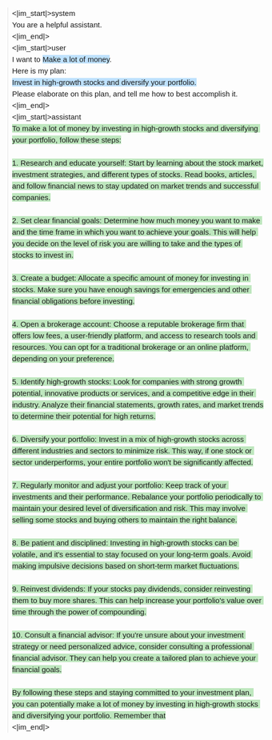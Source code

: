 <pre style='margin: 0px; padding: 0px; padding-left: 8px; margin-left: -8px; border-radius: 0px; border-left: 1px solid rgba(127, 127, 127, 0.2); white-space: pre-wrap; font-family: ColfaxAI, Arial; font-size: 15px; line-height: 23px;'>&lt;|im_start|&gt;system
You are a helpful assistant.
&lt;|im_end|&gt;
&lt;|im_start|&gt;user
I want to <span style='background-color: rgba(0, 138.56128016, 250.76166089, 0.25); display: inline;' title='&amp;#123;&amp;#123;goal&amp;#125;&amp;#125;'>Make a lot of money</span>.<span style='background-color: rgba(165, 165, 165, 0.1); display: none;' title='&amp;#123;&amp;#123;#block hidden=True&amp;#125;&amp;#125;
Can you please generate one option for how to accomplish this?
Please make the option very short, at most one line.
&lt;|im_end|&gt;
&lt;|im_start|&gt;assistant
&amp;#123;&amp;#123;gen &#x27;options&#x27; n=5 temperature=1.0 max_tokens=500&amp;#125;&amp;#125;
&lt;|im_end|&gt;
&amp;#123;&amp;#123;/block&amp;#125;&amp;#125;'>{{!--GHIDDEN:
Can you please generate one option for how to accomplish this?
Please make the option very short, at most one line.
&lt;|im_end|&gt;
&lt;|im_start|&gt;assistant
{{!--GMARKER_START_gen$&amp;#123;&amp;#123;gen &#x27;options&#x27; n=5 temperature=1.0 max_tokens=500&amp;#125;&amp;#125;$--_END_END{{!--GMARKER_generate_many_start_True_5$1831b9c95d0d41cb8796a745d9615e9c$--_END_ENDStart an online business, targeting high-demand niches with affiliate marketing.{{!--GMARKER_generate_many_True_1$1831b9c95d0d41cb8796a745d9615e9c$--_END_ENDInvest in stocks with high growth potential based on thorough market research.{{!--GMARKER_generate_many_True_2$1831b9c95d0d41cb8796a745d9615e9c$--_END_ENDInvest in high-growth stocks and diversify your portfolio.{{!--GMARKER_generate_many_True_3$1831b9c95d0d41cb8796a745d9615e9c$--_END_ENDInvest in high-growth stocks and real estate.{{!--GMARKER_generate_many_True_4$1831b9c95d0d41cb8796a745d9615e9c$--_END_ENDInvest in high-demand industries with long-term growth potential.{{!--GMARKER_generate_many_end$1831b9c95d0d41cb8796a745d9615e9c$--_END_END{{!--GMARKER_END_gen$$--_END_END
&lt;|im_end|&gt;
--}}</span><span style='background-color: rgba(165, 165, 165, 0.1); display: none;' title='&amp;#123;&amp;#123;#block hidden=True&amp;#125;&amp;#125;
Can you please comment on the pros and cons of each of the following options, and then pick the best option?
---&amp;#123;&amp;#123;#each options&amp;#125;&amp;#125;
Option &amp;#123;&amp;#123;@index&amp;#125;&amp;#125;: &amp;#123;&amp;#123;this&amp;#125;&amp;#125;&amp;#123;&amp;#123;/each&amp;#125;&amp;#125;
---
Please discuss each option very briefly (one line for pros, one for cons), and end by saying Best=X, where X is the best option.
&lt;|im_end|&gt;
&lt;|im_start|&gt;assistant
&amp;#123;&amp;#123;gen &#x27;prosandcons&#x27; temperature=0.0 max_tokens=500&amp;#125;&amp;#125;
&lt;|im_end|&gt;
&amp;#123;&amp;#123;/block&amp;#125;&amp;#125;'>{{!--GHIDDEN:
Can you please comment on the pros and cons of each of the following options, and then pick the best option?
---{{!--GMARKER_START_each$&amp;#123;&amp;#123;#each options&amp;#125;&amp;#125;
Option &amp;#123;&amp;#123;@index&amp;#125;&amp;#125;: &amp;#123;&amp;#123;this&amp;#125;&amp;#125;&amp;#123;&amp;#123;/each&amp;#125;&amp;#125;$--_END_END
Option {{!--GMARKER_START_variable_ref$&amp;#123;&amp;#123;@index&amp;#125;&amp;#125;$--_END_END0{{!--GMARKER_END_variable_ref$$--_END_END: {{!--GMARKER_START_variable_ref$&amp;#123;&amp;#123;this&amp;#125;&amp;#125;$--_END_ENDStart an online business, targeting high-demand niches with affiliate marketing.{{!--GMARKER_END_variable_ref$$--_END_END
Option {{!--GMARKER_START_variable_ref$&amp;#123;&amp;#123;@index&amp;#125;&amp;#125;$--_END_END1{{!--GMARKER_END_variable_ref$$--_END_END: {{!--GMARKER_START_variable_ref$&amp;#123;&amp;#123;this&amp;#125;&amp;#125;$--_END_ENDInvest in stocks with high growth potential based on thorough market research.{{!--GMARKER_END_variable_ref$$--_END_END
Option {{!--GMARKER_START_variable_ref$&amp;#123;&amp;#123;@index&amp;#125;&amp;#125;$--_END_END2{{!--GMARKER_END_variable_ref$$--_END_END: {{!--GMARKER_START_variable_ref$&amp;#123;&amp;#123;this&amp;#125;&amp;#125;$--_END_ENDInvest in high-growth stocks and diversify your portfolio.{{!--GMARKER_END_variable_ref$$--_END_END
Option {{!--GMARKER_START_variable_ref$&amp;#123;&amp;#123;@index&amp;#125;&amp;#125;$--_END_END3{{!--GMARKER_END_variable_ref$$--_END_END: {{!--GMARKER_START_variable_ref$&amp;#123;&amp;#123;this&amp;#125;&amp;#125;$--_END_ENDInvest in high-growth stocks and real estate.{{!--GMARKER_END_variable_ref$$--_END_END
Option {{!--GMARKER_START_variable_ref$&amp;#123;&amp;#123;@index&amp;#125;&amp;#125;$--_END_END4{{!--GMARKER_END_variable_ref$$--_END_END: {{!--GMARKER_START_variable_ref$&amp;#123;&amp;#123;this&amp;#125;&amp;#125;$--_END_ENDInvest in high-demand industries with long-term growth potential.{{!--GMARKER_END_variable_ref$$--_END_END{{!--GMARKER_each$$--_END_END{{!--GMARKER_each$$--_END_END{{!--GMARKER_each$$--_END_END{{!--GMARKER_each$$--_END_END{{!--GMARKER_each$$--_END_END{{!--GMARKER_each$$--_END_END{{!--GMARKER_END_each$$--_END_END
---
Please discuss each option very briefly (one line for pros, one for cons), and end by saying Best=X, where X is the best option.
&lt;|im_end|&gt;
&lt;|im_start|&gt;assistant
{{!--GMARKER_START_gen$&amp;#123;&amp;#123;gen &#x27;prosandcons&#x27; temperature=0.0 max_tokens=500&amp;#125;&amp;#125;$--_END_ENDOption 0: 
Pros: High potential for passive income and scalability.
Cons: Requires time and effort to build and maintain, and success is not guaranteed.
---
Option 1: 
Pros: Potential for high returns if research is accurate.
Cons: High risk and requires constant monitoring of market trends.
---
Option 2: 
Pros: Diversification reduces risk and increases potential for overall growth.
Cons: Requires knowledge and research to select the right stocks.
---
Option 3: 
Pros: Combines the growth potential of stocks with the stability of real estate.
Cons: Requires significant capital and knowledge in both stocks and real estate.
---
Option 4: 
Pros: Long-term growth potential can lead to consistent returns.
Cons: Requires research and patience to identify the right industries and investments.
---
Best=2 (Invest in high-growth stocks and diversify your portfolio) as it balances risk and growth potential.{{!--GMARKER_END_gen$$--_END_END
&lt;|im_end|&gt;
--}}</span>
Here is my plan:
<span style='background-color: rgba(0, 138.56128016, 250.76166089, 0.25); display: inline;' title='&amp;#123;&amp;#123;parse_best prosandcons options&amp;#125;&amp;#125;'>Invest in high-growth stocks and diversify your portfolio.</span>
Please elaborate on this plan, and tell me how to best accomplish it.
&lt;|im_end|&gt;
&lt;|im_start|&gt;assistant
<span style='background-color: rgba(0, 165, 0, 0.25); opacity: 1.0; display: inline;' title='&amp;#123;&amp;#123;gen &#x27;plan&#x27; max_tokens=500&amp;#125;&amp;#125;'>To make a lot of money by investing in high-growth stocks and diversifying your portfolio, follow these steps:

1. Research and educate yourself: Start by learning about the stock market, investment strategies, and different types of stocks. Read books, articles, and follow financial news to stay updated on market trends and successful companies.

2. Set clear financial goals: Determine how much money you want to make and the time frame in which you want to achieve your goals. This will help you decide on the level of risk you are willing to take and the types of stocks to invest in.

3. Create a budget: Allocate a specific amount of money for investing in stocks. Make sure you have enough savings for emergencies and other financial obligations before investing.

4. Open a brokerage account: Choose a reputable brokerage firm that offers low fees, a user-friendly platform, and access to research tools and resources. You can opt for a traditional brokerage or an online platform, depending on your preference.

5. Identify high-growth stocks: Look for companies with strong growth potential, innovative products or services, and a competitive edge in their industry. Analyze their financial statements, growth rates, and market trends to determine their potential for high returns.

6. Diversify your portfolio: Invest in a mix of high-growth stocks across different industries and sectors to minimize risk. This way, if one stock or sector underperforms, your entire portfolio won&#x27;t be significantly affected.

7. Regularly monitor and adjust your portfolio: Keep track of your investments and their performance. Rebalance your portfolio periodically to maintain your desired level of diversification and risk. This may involve selling some stocks and buying others to maintain the right balance.

8. Be patient and disciplined: Investing in high-growth stocks can be volatile, and it&#x27;s essential to stay focused on your long-term goals. Avoid making impulsive decisions based on short-term market fluctuations.

9. Reinvest dividends: If your stocks pay dividends, consider reinvesting them to buy more shares. This can help increase your portfolio&#x27;s value over time through the power of compounding.

10. Consult a financial advisor: If you&#x27;re unsure about your investment strategy or need personalized advice, consider consulting a professional financial advisor. They can help you create a tailored plan to achieve your financial goals.

By following these steps and staying committed to your investment plan, you can potentially make a lot of money by investing in high-growth stocks and diversifying your portfolio. Remember that</span>
&lt;|im_end|&gt;</pre>